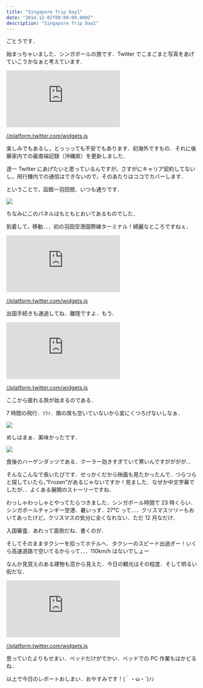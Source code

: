 ```yaml
---
title: "Singapore Trip Day1"
date: "2014-12-02T09:00:00.000Z"
description: "Singapore Trip Day1"
---
```


ごとうです．

始まっちゃいました．シンガポールの旅です．Twitter でこまごまと写真をあげていこうかなぁと考えています．

<iframe src="https://medium.com/media/9b8ea9d067bf77bd959296fdf1354c22" frameborder=0></iframe>

[//platform.twitter.com/widgets.js](//platform.twitter.com/widgets.js)

楽しみでもあるし，とっっっても不安でもあります．初海外ですもの．それに後藤家内での最南端記録（沖縄県）を更新しました．

逐一 Twitter にあげたいと思っているんですが，さすがにキャリア契約してないし，飛行機内での通信はできないので，そのあたりはココでカバーします．

ということで，函館ー羽田間．いつも通りです．

![](https://cdn-images-1.medium.com/max/2000/0*zRySEAYMydhhGYDf.jpg)

ちなみにこのパネルはもともとおいてあるものでした．

到着して，移動．．．初の羽田空港国際線ターミナル！綺麗なところですねぇ．

<iframe src="https://medium.com/media/f3a79f1f48af5be04d82973756e525ad" frameborder=0></iframe>

[//platform.twitter.com/widgets.js](//platform.twitter.com/widgets.js)

出国手続きも通過してね．離陸ですよ．もう．

<iframe src="https://medium.com/media/0126dbe0f171e1eefe83eae9532ad019" frameborder=0></iframe>

[//platform.twitter.com/widgets.js](//platform.twitter.com/widgets.js)

ここから疲れる旅が始まるのである．

7 時間の飛行．ﾂﾗｧ．隣の席も空いていないから変にくつろげないしなぁ．

![](https://cdn-images-1.medium.com/max/2000/0*ajlvdBomwyyw_wrb.jpg)

めしはまぁ．美味かったです．

![](https://cdn-images-1.medium.com/max/2000/0*p3QiwUQedG4uRtYC.jpg)

食後のハーゲンダッツである．クーラー効きすぎていて寒いんですがががが．．

そんなこんなで長いたびです．せっかくだから映画も見たかったんで．つらつらと探していたら，”Frozen”があるじゃないですか！見ました．なぜか中文字幕でしたが．．よくある展開のストーリーですね．

わっしゃわっしゃとやってたらつきました．シンガポール時間で 23 時くらい．シンガポールチャンギー空港．暑いっす．27℃ って．．．クリスマスツリーもおいてあったけど，クリスマスの気分に全くなれない．ただ 12 月なだけ．

入国審査．あれって面倒だね．書くのが．

そしてそのままタクシーを拾ってホテルへ．タクシーのスピード出過ぎー！いくら高速道路で空いてるからって．．．110km/h はないでしょー

なんか見覚えのある建物も窓から見えた．今日の観光はその程度．そして明るい街だな．

<iframe src="https://medium.com/media/efefe6904cf67f20d922540e3563f4c0" frameborder=0></iframe>

[//platform.twitter.com/widgets.js](//platform.twitter.com/widgets.js)

思っていたよりもせまい．ベッドだけがでかい．ベッドでの PC 作業もはかどるね．

以上で今日のレポートおしまい．おやすみです！(｀・ω・´)ﾉｼ
